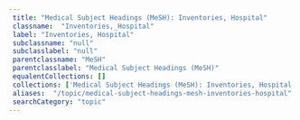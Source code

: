 ```yaml
--- 
 title: "Medical Subject Headings (MeSH): Inventories, Hospital" 
 classname:  "Inventories,_Hospital" 
 label: "Inventories, Hospital" 
 subclassname: "null" 
 subclasslabel: "null" 
 parentclassname: "MeSH" 
 parentclasslabel: "Medical Subject Headings (MeSH)" 
 equalentCollections: [] 
 collections: ['Medical Subject Headings (MeSH): Inventories, Hospital']
 aliases:  "/topic/medical-subject-headings-mesh-inventories-hospital"  
 searchCategory: "topic" 
---
```

